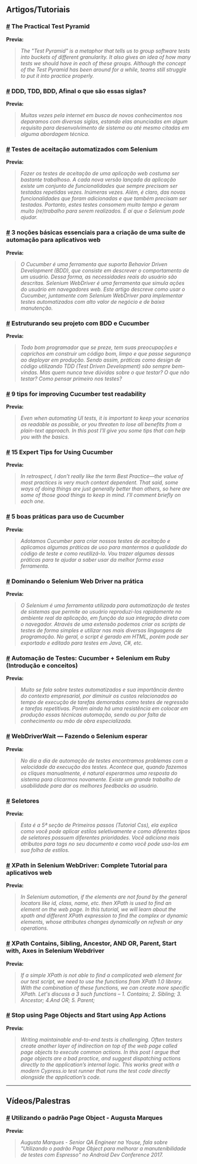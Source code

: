 ## Artigos/Tutoriais

### [#](https://martinfowler.com/articles/practical-test-pyramid.html) The Practical Test Pyramid

**Previa:**
>*The "Test Pyramid" is a metaphor that tells us to group software tests into buckets of different granularity. It also gives an idea of how many tests we should have in each of these groups. Although the concept of the Test Pyramid has been around for a while, teams still struggle to put it into practice properly.*



### [#](https://www.eduardopires.net.br/2012/06/ddd-tdd-bdd/) DDD, TDD, BDD, Afinal o que são essas siglas?

**Previa:**
>*Muitas vezes pela internet em busca de novos conhecimentos nos deparamos com diversas siglas, estando elas anunciadas em algum requisito para desenvolvimento de
sistema ou até mesmo citadas em alguma abordagem técnica.*

### [#](http://www.codeatest.com/testes-aceitacao-automatizados-selenium/) Testes de aceitação automatizados com Selenium

**Previa:**
>*Fazer os testes de aceitação de uma aplicação web costuma ser bastante trabalhoso. A cada nova versão lançada da aplicação existe um conjunto de funcionalidades que sempre precisam ser testadas repetidas vezes. Inúmeras vezes. Além, é claro, das novas funcionalidades que foram adicionadas e que também precisam ser testadas. Portanto, estes testes consomem muito tempo e geram muito (re)trabalho para serem realizados. É aí que o Selenium pode ajudar.*


### [#](https://www.thoughtworks.com/pt/insights/blog/3-essential-basics-setting-automation-suite-web-apps) 3 noções básicas essenciais para a criação de uma suíte de automação para aplicativos web

**Previa:**
>*O Cucumber é uma ferramenta que suporta Behavior Driven Development (BDD), que consiste em descrever o comportamento de um usuário. 
Dessa forma, as necessidades reais do usuário são descritas. Selenium WebDriver é uma ferramenta que simula ações do usuário em navegadores web. 
Este artigo descreve como usar o Cucumber, juntamente com Selenium WebDriver para implementar testes automatizados com alto valor de negócio e de baixa manutenção.*


### [#](http://shipit.resultadosdigitais.com.br/blog/estruturando-seu-projeto-com-bdd-e-cucumber/) Estruturando seu projeto com BDD e Cucumber

**Previa:**
>*Todo bom programador que se preze, tem suas preocupações e caprichos em construir um código bom, 
limpo e que passe segurança ao deployar em produção. 
Sendo assim, práticas como design de código utilizando TDD (Test Driven Development) são sempre bem-vindas.
Mas quem nunca teve dúvidas sobre o que testar? O que não testar? Como pensar primeiro nos testes?*


### [#](https://www.foreach.be/blog/9-tips-improving-cucumber-test-readability) 9 tips for improving Cucumber test readability

**Previa:**
>*Even when automating UI tests, it is important to keep your scenarios as readable as possible,
or you threaten to lose all benefits from a plain-text approach. In this post I’ll give you some tips that can help you with the basics.*


### [#](https://blog.engineyard.com/15-expert-tips-for-using-cucumber) 15 Expert Tips for Using Cucumber

**Previa:**
>*In retrospect, I don’t really like the term Best Practice—the value of most practices is very much context dependent. 
That said, some ways of doing things are just generally better than others, so here are some of those good things to keep
in mind. I’ll comment briefly on each one.*


### [#](http://shipit.resultadosdigitais.com.br/blog/5-boas-praticas-para-uso-de-cucumber/) 5 boas práticas para uso de Cucumber

**Previa:**
>*Adotamos Cucumber para criar nossos testes de aceitação e aplicamos algumas práticas de uso para mantermos a qualidade do 
código de teste e como reutilizá-lo. Vou trazer algumas dessas práticas para te ajudar a saber usar da melhor forma essa ferramenta.*


### [#](https://www.devmedia.com.br/dominando-o-selenium-web-driver-na-pratica/34183) Dominando o Selenium Web Driver na prática

**Previa:**
>*O Selenium é uma ferramenta utilizada para automatização de testes de sistemas que permite ao usuário reproduzi-los rapidamente 
no ambiente real da aplicação, em função da sua integração direta com o navegador. Através de uma extensão podemos criar os scripts 
de testes de forma simples e utilizar nas mais diversas linguagens de programação. No geral, o script é gerado em HTML, porém pode ser 
exportado e editado para testes em Java, C#, etc.*

### [#](https://medium.com/@rafaelberam/automa%C3%A7%C3%A3o-de-testes-cucumber-selenium-em-ruby-introdu%C3%A7%C3%A3o-e-conceitos-2bfa28793980) Automação de Testes: Cucumber + Selenium em Ruby (Introdução e conceitos)

**Previa:**
>*Muito se fala sobre testes automatizados e sua importância dentro do contexto empresarial, por diminuir os custos relacionados ao tempo de 
execução de tarefas demoradas como testes de regressão e tarefas repetitivas. Porém ainda há uma resistência em colocar em produção essas 
técnicas automação, sendo ou por falta de conhecimento ou mão de obra especializada.*


### [#](https://medium.com/dev-cave/webdriverwait-fazendo-o-selenium-esperar-a093abeb747b) WebDriverWait — Fazendo o Selenium esperar

**Previa:**
>*No dia a dia de automação de testes encontramos problemas com a velocidade da execução dos testes. Acontece que, quando fazemos os cliques manualmente, 
é natural esperarmos uma resposta do sistema para clicarmos novamente. Existe um grande trabalho de usabilidade para dar os melhores feedbacks ao usuário.*

### [#](https://developer.mozilla.org/pt-BR/docs/Web/CSS/Getting_Started/Seletores) Seletores

**Previa:**
>*Esta é a 5ª seção de Primeiros passos (Tutorial Css), ela explica como você pode aplicar estilos seletivamente e como diferentes tipos de seletores possuem diferentes prioridades. Você adiciona mais atributos para tags no seu documento e como você pode usa-los em sua folha de estilos.*

### [#](https://www.guru99.com/xpath-selenium.html) XPath in Selenium WebDriver: Complete Tutorial para aplicativos web

**Previa:**
>*In Selenium automation, if the elements are not found by the general locators like id, class, name, etc. then XPath is used to find an element on the web page.
In this tutorial, we will learn about the xpath and different XPath expression to find the complex or dynamic elements, whose attributes changes dynamically on refresh or any operations.*


### [#](https://www.guru99.com/using-contains-sbiling-ancestor-to-find-element-in-selenium.html) XPath Contains, Sibling, Ancestor, AND OR, Parent, Start with, Axes in Selenium Webdriver

**Previa:**
>*If a simple XPath is not able to find a complicated web element for our test script, we need to use the functions from XPath 1.0 library. With the combination of these functions, we can create more specific XPath. Let's discuss a 3 such functions – 1. Contains; 2. Sibling; 3. Ancestor; 4.And OR; 5. Parent;*


### [#](https://www.cypress.io/blog/2019/01/03/stop-using-page-objects-and-start-using-app-actions/) Stop using Page Objects and Start using App Actions

**Previa:**
>*Writing maintainable end-to-end tests is challenging. Often testers create another layer of indirection on top of the web page called page objects to execute common actions. In this post I argue that page objects are a bad practice, and suggest dispatching actions directly to the application’s internal logic. This works great with a modern Cypress.io test runner that runs the test code directly alongside the application’s code.*

_______________________________
## Vídeos/Palestras

### [#](https://www.youtube.com/watch?v=_ICN3Sq_rII) Utilizando o padrão Page Object - Augusta Marques

**Previa:**
>*Augusta Marques - Senior QA Engineer na Youse, fala sobre "Utilizando o padrão Page Object para melhorar a manutenibilidade de testes com Espresso" no Android Dev Conference 2017.*


